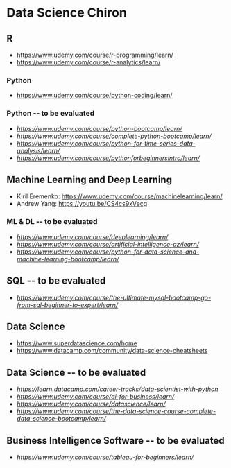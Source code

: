 # Data Science Chiron

## R

* https://www.udemy.com/course/r-programming/learn/
* https://www.udemy.com/course/r-analytics/learn/

### Python

* https://www.udemy.com/course/python-coding/learn/

### Python -- to be evaluated

* *https://www.udemy.com/course/python-bootcamp/learn/*
* *https://www.udemy.com/course/complete-python-bootcamp/learn/*
* *https://www.udemy.com/course/python-for-time-series-data-analysis/learn/*
* *https://www.udemy.com/course/pythonforbeginnersintro/learn/*

## Machine Learning and Deep Learning

* Kiril Eremenko: https://www.udemy.com/course/machinelearning/learn/
* Andrew Yang: https://youtu.be/CS4cs9xVecg

### ML & DL -- to be evaluated

* *https://www.udemy.com/course/deeplearning/learn/*
* *https://www.udemy.com/course/artificial-intelligence-az/learn/*
* *https://www.udemy.com/course/python-for-data-science-and-machine-learning-bootcamp/learn/*

## SQL -- to be evaluated

* *https://www.udemy.com/course/the-ultimate-mysql-bootcamp-go-from-sql-beginner-to-expert/learn/*

## Data Science

* https://www.superdatascience.com/home
* https://www.datacamp.com/community/data-science-cheatsheets

## Data Science -- to be evaluated

* *https://learn.datacamp.com/career-tracks/data-scientist-with-python*
* *https://www.udemy.com/course/ai-for-business/learn/*
* *https://www.udemy.com/course/datascience/learn/*
* *https://www.udemy.com/course/the-data-science-course-complete-data-science-bootcamp/learn/*

## Business Intelligence Software -- to be evaluated

* *https://www.udemy.com/course/tableau-for-beginners/learn/*
